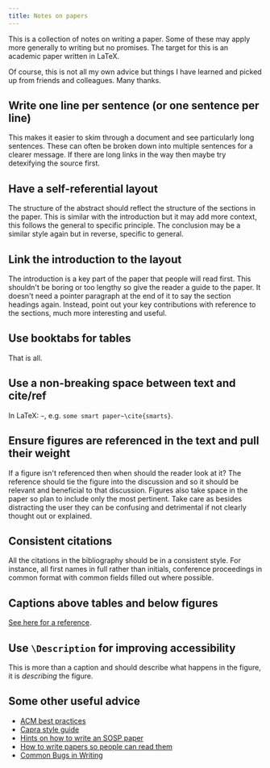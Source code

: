```yaml
---
title: Notes on papers
---
```


This is a collection of notes on writing a paper.
Some of these may apply more generally to writing but no promises.
The target for this is an academic paper written in LaTeX.

Of course, this is not all my own advice but things I have learned and picked up from friends and colleagues.
Many thanks.

## Write one line per sentence (or one sentence per line)

This makes it easier to skim through a document and see particularly long sentences.
These can often be broken down into multiple sentences for a clearer message.
If there are long links in the way then maybe try detexifying the source first.

## Have a self-referential layout

The structure of the abstract should reflect the structure of the sections in the paper.
This is similar with the introduction but it may add more context, this follows the general to specific principle.
The conclusion may be a similar style again but in reverse, specific to general.

## Link the introduction to the layout

The introduction is a key part of the paper that people will read first.
This shouldn't be boring or too lengthy so give the reader a guide to the paper.
It doesn't need a pointer paragraph at the end of it to say the section headings again.
Instead, point out your key contributions with reference to the sections, much more interesting and useful.

## Use booktabs for tables

That is all.

## Use a non-breaking space between text and cite/ref

In LaTeX: `~`, e.g. `some smart paper~\cite{smarts}`.

## Ensure figures are referenced in the text and pull their weight

If a figure isn't referenced then when should the reader look at it?
The reference should tie the figure into the discussion and so it should be relevant and beneficial to that discussion.
Figures also take space in the paper so plan to include only the most pertinent.
Take care as besides distracting the user they can be confusing and detrimental if not clearly thought out or explained.

## Consistent citations

All the citations in the bibliography should be in a consistent style.
For instance, all first names in full rather than initials, conference proceedings in common format with common fields filled out where possible.

## Captions above tables and below figures

[See here for a reference](https://tex.stackexchange.com/questions/3243/why-should-a-table-caption-be-placed-above-the-table).

## Use `\Description` for improving accessibility

This is more than a caption and should describe what happens in the figure, it is _describing_ the figure.

## Some other useful advice

- [ACM best practices](https://www.acm.org/publications/taps/latex-best-practices)
- [Capra style guide](https://capra.cs.cornell.edu/styleguide/)
- [Hints on how to write an SOSP paper](https://irenezhang.net/blog/2021/06/05/hints.html)
- [How to write papers so people can read them](https://people.mpi-sws.org/~dreyer/talks/talk-plmw20icfp.pdf)
- [Common Bugs in Writing](https://www.cs.columbia.edu/~hgs/etc/writing-bugs.html)
